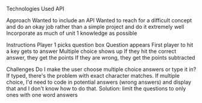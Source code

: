 Technologies Used
	API



Approach
	Wanted to include an API
	Wanted to reach for a difficult concept and do an okay job rather than a simple project and do it extremely well
	Incorporate as much of unit 1 knowledge as possible


Instructions
	Player 1 picks question box
	Question appears
	First player to hit a key gets to answer
	Multiple choice shows up
	If they hit the correct answer, they get the points
	If they are wrong, they get the points subtracted


  Challenges
    Do I make the user choose multiple choice answers or type it in? If typed, there's the problem with exact character matches. If multiple choice, I'd need to code in potential answers (wrong answers) and display that and I don't know how to do that. Solution: limit the questions to only ones with one word answers
